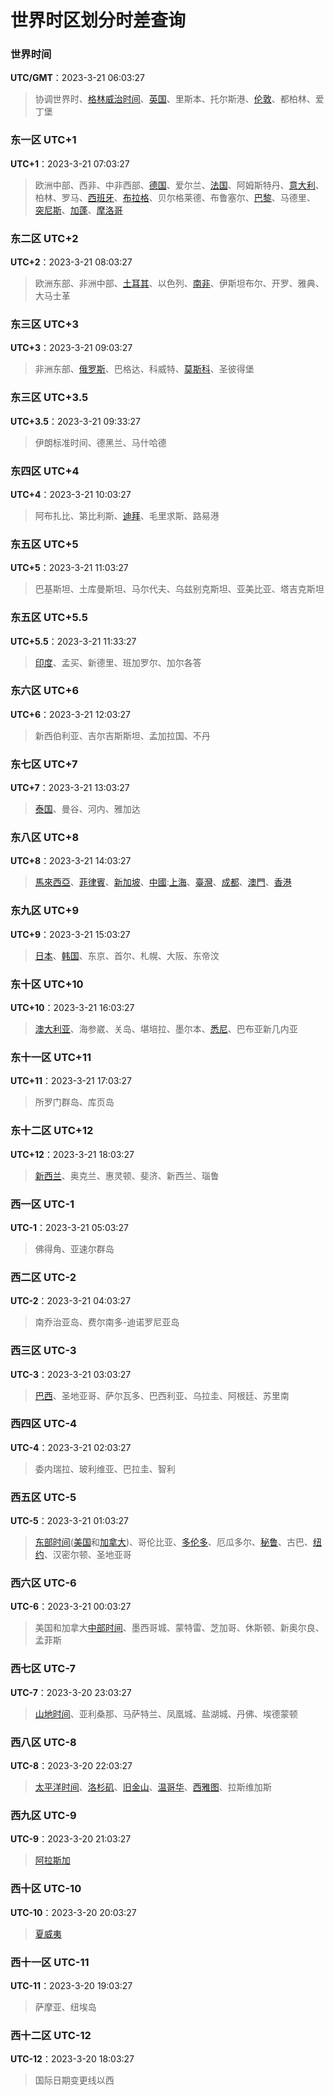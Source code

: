 # 世界时区划分时差查询

### 世界时间

**UTC/GMT**：2023-3-21 06:03:27

> 协调世界时、[格林威治时间](http://www.beijing-time.org/time15.asp)、[英国](http://www.beijing-time.org/UK/)、里斯本、托尔斯港、[伦敦](http://www.beijing-time.org/London/)、都柏林、爱丁堡

### 东一区 UTC+1

**UTC+1**：2023-3-21 07:03:27

> 欧洲中部、西非、中非西部、[德国](http://www.beijing-time.org/Germany/)、爱尔兰、[法国](http://www.beijing-time.org/France/)、阿姆斯特丹、[意大利](http://www.beijing-time.org/Italy/)、柏林、罗马、[西班牙](http://www.beijing-time.org/Spain/)、[布拉格](http://www.beijing-time.org/Prague/)、贝尔格莱德、布鲁塞尔、[巴黎](http://www.beijing-time.org/Paris/)、马德里、 [突尼斯](http://www.beijing-time.org/Tunisia/)、[加蓬](http://www.beijing-time.org/Gabon/)、[摩洛哥](http://www.beijing-time.org/Morocco/)

### 东二区 UTC+2

**UTC+2**：2023-3-21 08:03:27

> 欧洲东部、非洲中部、[土耳其](http://www.beijing-time.org/Turkey/)、以色列、[南非](http://www.beijing-time.org/SouthAfrica/)、伊斯坦布尔、开罗、雅典、大马士革

### 东三区 UTC+3

**UTC+3**：2023-3-21 09:03:27

> 非洲东部、[俄罗斯](http://www.beijing-time.org/Russia/)、巴格达、科威特、[莫斯科](http://www.beijing-time.org/Moscow/)、圣彼得堡

### 东三区 UTC+3.5

**UTC+3.5**：2023-3-21 09:33:27

> 伊朗标准时间、德黑兰、马什哈德

### 东四区 UTC+4

**UTC+4**：2023-3-21 10:03:27

> 阿布扎比、第比利斯、[迪拜](http://www.beijing-time.org/Dubai/)、毛里求斯、路易港

### 东五区 UTC+5

**UTC+5**：2023-3-21 11:03:27

> 巴基斯坦、土库曼斯坦、马尔代夫、乌兹别克斯坦、亚美比亚、塔吉克斯坦

### 东五区 UTC+5.5

**UTC+5.5**：2023-3-21 11:33:27

> [印度](http://www.beijing-time.org/India/)、孟买、新德里、班加罗尔、加尔各答

### 东六区 UTC+6

**UTC+6**：2023-3-21 12:03:27

> 新西伯利亚、吉尔吉斯斯坦、孟加拉国、不丹

### 东七区 UTC+7

**UTC+7**：2023-3-21 13:03:27

> [泰国](http://www.beijing-time.org/Thailand/)、曼谷、河内、雅加达

### 东八区 UTC+8

**UTC+8**：2023-3-21 14:03:27

> [馬來西亞](http://shijian.beijing-time.org/malaysia/)、[菲律賓](http://shijian.beijing-time.org/philippine/)、[新加坡](http://shijian.beijing-time.org/singapore/)、[中國](http://shijian.beijing-time.org/china/):[上海](http://china.beijing-time.org/shanghai.html)、[臺灣](http://shijian.beijing-time.org/taiwan/)、[成都](http://china.beijing-time.org/chengdu.html)、[澳門](http://shijian.beijing-time.org/macao/)、[香港](http://shijian.beijing-time.org/hongkong/)

### 东九区 UTC+9

**UTC+9**：2023-3-21 15:03:27

> [日本](http://www.beijing-time.org/Japan/)、[韩国](http://www.beijing-time.org/Korea/)、东京、首尔、札幌、大阪、东帝汶

### 东十区 UTC+10

**UTC+10**：2023-3-21 16:03:27

> [澳大利亚](http://www.beijing-time.org/Australia/)、海参崴、关岛、堪培拉、墨尔本、[悉尼](http://www.beijing-time.org/Sydney/)、巴布亚新几内亚

### 东十一区 UTC+11

**UTC+11**：2023-3-21 17:03:27

> 所罗门群岛、库页岛

### 东十二区 UTC+12

**UTC+12**：2023-3-21 18:03:27

> [新西兰](http://www.beijing-time.org/NewZealand/)、奥克兰、惠灵顿、斐济、新西兰、瑙鲁

### 西一区 UTC-1

**UTC-1**：2023-3-21 05:03:27

> 佛得角、亚速尔群岛

### 西二区 UTC-2

**UTC-2**：2023-3-21 04:03:27

> 南乔治亚岛、费尔南多-迪诺罗尼亚岛

### 西三区 UTC-3

**UTC-3**：2023-3-21 03:03:27

> [巴西](http://www.beijing-time.org/Brazil/)、圣地亚哥、萨尔瓦多、巴西利亚、乌拉圭、阿根廷、苏里南

### 西四区 UTC-4

**UTC-4**：2023-3-21 02:03:27

> 委内瑞拉、玻利维亚、巴拉圭、智利

### 西五区 UTC-5

**UTC-5**：2023-3-21 01:03:27

> [东部时间](http://www.beijing-time.org/EST/)([美国](http://www.beijing-time.org/US/)和[加拿大](http://www.beijing-time.org/Canada/))、哥伦比亚、[多伦多](http://www.beijing-time.org/Toronto/)、厄瓜多尔、[秘鲁](http://www.beijing-time.org/Peru/)、古巴、[纽约](http://www.beijing-time.org/NewYork/)、汉密尔顿、圣地亚哥

### 西六区 UTC-6

**UTC-6**：2023-3-21 00:03:27

> 美国和加拿大[中部时间](http://www.beijing-time.org/CST/)、墨西哥城、蒙特雷、芝加哥、休斯顿、新奥尔良、孟菲斯

### 西七区 UTC-7

**UTC-7**：2023-3-20 23:03:27

> [山地时间](http://www.beijing-time.org/MST/)、亚利桑那、马萨特兰、凤凰城、盐湖城、丹佛、埃德蒙顿

### 西八区 UTC-8

**UTC-8**：2023-3-20 22:03:27

> [太平洋时间](http://www.beijing-time.org/PST/)、[洛杉矶](http://www.beijing-time.org/LosAngeles/)、[旧金山](http://www.beijing-time.org/SanFrancisco/)、[温哥华](http://www.beijing-time.org/Vancouver/)、[西雅图](http://www.beijing-time.org/Seattle/)、拉斯维加斯

### 西九区 UTC-9

**UTC-9**：2023-3-20 21:03:27

> [阿拉斯加](http://www.beijing-time.org/Alaska/)

### 西十区 UTC-10

**UTC-10**：2023-3-20 20:03:27

> [夏威夷](http://www.beijing-time.org/Hawaii/)

### 西十一区 UTC-11

**UTC-11**：2023-3-20 19:03:27

> 萨摩亚、纽埃岛

### 西十二区 UTC-12

**UTC-12**：2023-3-20 18:03:27

> 国际日期变更线以西